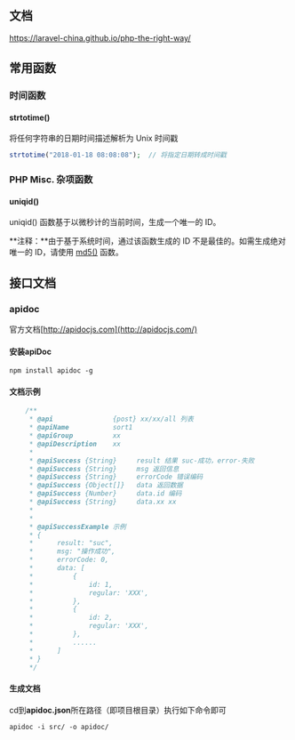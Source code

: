 ## 文档
https://laravel-china.github.io/php-the-right-way/

## 常用函数

### 时间函数

#### strtotime() 

将任何字符串的日期时间描述解析为 Unix 时间戳

```php
strtotime("2018-01-18 08:08:08");  // 将指定日期转成时间戳
```



### PHP Misc. 杂项函数

#### uniqid()

uniqid() 函数基于以微秒计的当前时间，生成一个唯一的 ID。

**注释：**由于基于系统时间，通过该函数生成的 ID 不是最佳的。如需生成绝对唯一的 ID，请使用 [md5()](https://www.runoob.com/php/func-string-md5.html) 函数。



## 接口文档

### apidoc

官方文档[http://apidocjs.com](http://apidocjs.com/)

#### 安装apiDoc

```
npm install apidoc -g
```

#### 文档示例

```php
    /**
     * @api               {post} xx/xx/all 列表
     * @apiName           sort1
     * @apiGroup          xx
     * @apiDescription    xx
     *
     * @apiSuccess {String} 	result 结果 suc-成功，error-失败
     * @apiSuccess {String} 	msg 返回信息
     * @apiSuccess {String} 	errorCode 错误编码
     * @apiSuccess {Object[]} 	data 返回数据
     * @apiSuccess {Number} 	data.id 编码
     * @apiSuccess {String} 	data.xx xx
     *
     *
     * @apiSuccessExample 示例
     * {
     *      result: "suc",
     *      msg: "操作成功",
     *      errorCode: 0,
     *      data: [
     *          {
     *              id: 1,
     *              regular: 'XXX',
     *          },
     *          {
     *              id: 2,
     *              regular: 'XXX',
     *          },
     *          ......
     *      ]
     * }
     */
```

#### 生成文档

cd到**apidoc.json**所在路径（即项目根目录）执行如下命令即可

```
apidoc -i src/ -o apidoc/
```
